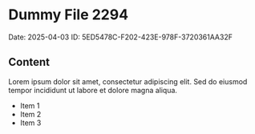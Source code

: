 # Dummy File 2294

Date: 2025-04-03
ID: 5ED5478C-F202-423E-978F-3720361AA32F

## Content

Lorem ipsum dolor sit amet, consectetur adipiscing elit.
Sed do eiusmod tempor incididunt ut labore et dolore magna aliqua.

* Item 1
* Item 2
* Item 3
